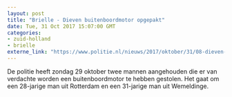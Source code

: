 ```yaml
---
layout: post
title: "Brielle - Dieven buitenboordmotor opgepakt"
date: Tue, 31 Oct 2017 15:07:00 GMT
categories: 
- zuid-holland 
- brielle 
externe_link: "https://www.politie.nl/nieuws/2017/oktober/31/08-dieven-buitenboordmotor-opgepakt.html"
---
```


De politie heeft zondag 29 oktober twee mannen aangehouden die er van verdachte worden een buitenboordmotor te hebben gestolen. Het gaat om een 28-jarige man uit Rotterdam en een 31-jarige man uit Wemeldinge.
